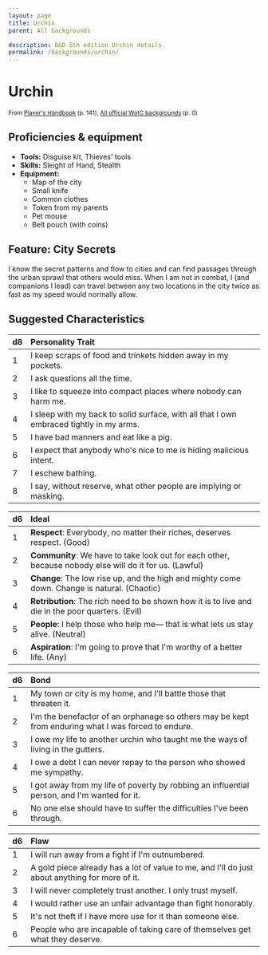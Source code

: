 ```yaml
---
layout: page
title: Urchin
parent: All backgrounds

description: D&D 5th edition Urchin details
permalink: /backgrounds/urchin/
---
```

# Urchin

<small>From <a target="_blank" href="https://dnd.wizards.com/products/tabletop-games/rpg-products/rpg_playershandbook">Player's Handbook</a> (p. 141), <a target="_blank" href="https://flapkan.com/faq#What-is-the-source-All-official-WotC-backgrounds-and-how-does-it-work">All official WotC backgrounds</a> (p. 0)</small>


## Proficiencies & equipment

- **Tools:** Disguise kit, Thieves' tools
- **Skills:** Sleight of Hand, Stealth
- **Equipment:** 
  - Map of the city
  - Small knife
  - Common clothes
  - Token from my parents
  - Pet mouse
  - Belt pouch (with coins)

## Feature: City Secrets


I know the secret patterns and flow to cities and can find passages through the urban sprawl that others would miss. When I am not in combat, I (and companions I lead) can travel between any two locations in the city twice as fast as my speed would normally allow.

## Suggested Characteristics


| d8 | Personality Trait |
|:----------------------------|:------------------|
| 1 | I keep scraps of food and trinkets hidden away in my pockets. |
| 2 | I ask questions all the time. |
| 3 | I like to squeeze into compact places where nobody can harm me. |
| 4 | I sleep with my back to solid surface, with all that I own embraced tightly in my arms. |
| 5 | I have bad manners and eat like a pig. |
| 6 | I expect that anybody who's nice to me is hiding malicious intent. |
| 7 | I eschew bathing. |
| 8 | I say, without reserve, what other people are implying or masking. |

| d6 | Ideal |
|:----------------------------|:------|
| 1 | **Respect**: Everybody, no matter their riches, deserves respect. (Good) |
| 2 | **Community**: We have to take look out for each other, because nobody else will do it for us. (Lawful) |
| 3 | **Change**: The low rise up, and the high and mighty come down. Change is natural. (Chaotic) |
| 4 | **Retribution**: The rich need to be shown how it is to live and die in the poor quarters. (Evil) |
| 5 | **People**: I help those who help me― that is what lets us stay alive. (Neutral) |
| 6 | **Aspiration**: I'm going to prove that I'm worthy of a better life. (Any) |

| d6 | Bond |
|:----------------------------|:------------------|
| 1 | My town or city is my home, and I'll battle those that threaten it. |
| 2 | I'm the benefactor of an orphanage so others may be kept from enduring what I was forced to endure. |
| 3 | I owe my life to another urchin who taught me the ways of living in the gutters. |
| 4 | I owe a debt I can never repay to the person who showed me sympathy. |
| 5 | I got away from my life of poverty by robbing an influential person, and I'm wanted for it. |
| 6 | No one else should have to suffer the difficulties I've been through. |

| d6 | Flaw |
|:----------------------------|:------------------|
| 1 | I will run away from a fight if I'm outnumbered. |
| 2 | A gold piece already has a lot of value to me, and I'll do just about anything for more of it. |
| 3 | I will never completely trust another. I only trust myself. |
| 4 | I would rather use an unfair advantage than fight honorably. |
| 5 | It's not theft if I have more use for it than someone else. |
| 6 | People who are incapable of taking care of themselves get what they deserve. |